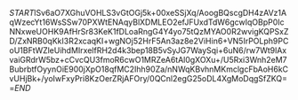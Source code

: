 $START$lSv6aO7XGhuVOHLS3vGtOGj5k+00xeSSjXq/AoogBQscgDH4zAVz1AqWzecYt16WsSSw70PXWtENAqyBlXDMLEO2efJFUxdTdW6gcwIqOBpP0IcNNxweUOHK9AfHrSr83KeK1fDLoaRngG4Y4yo75tQzMYAO0R2wvigKQPSxZD/ZxNRB0qKkI3R2xcaqKI+wgNOj52HrF5An3az8e2ViHin6+VN5IrPOLph9PCoU1BFtWZleUihdMIrxelfRH2d4k3bep18B5vSyJG7WaySqi+6uN6/rw7Wt9lAxvaiGRdrW5bz+cCvcQU3fmoR6cwO1MRZeA6tAl0gXOXu+/U5Rxi3Wnh2eM7BubrbtfOyynOiE900jXpO18qfMC2Ihh90Za/nNWqKBvhnMKmclgcFbAoH6kCvUHjBk+/yoIwFxyPri8KzOerZRjAFOry/0QCnl2egG25oDL4XgMoDqgSfZKQ==$END$
